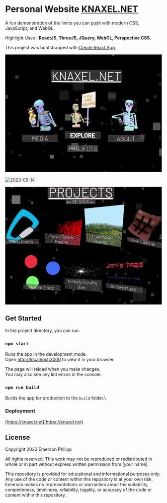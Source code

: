 # Personal Website [KNAXEL.NET](https://knaxel.net)

A fun demonstration of the limits you can push with modern CSS, JavaScript, and WebGL.

Highlight Uses : **ReactJS, ThreeJS, JQuery, WebGL, Perspective CSS.**

This project was bootstrapped with [Create React App](https://github.com/facebook/create-react-app).

![2023-05-14 ](https://github.com/knaxel/KNAXEL.NET/blob/performance/public/2023-05-14%2016-25-06.gif?raw=true)
  
![2023-05-14 ](https://github.com/knaxel/KNAXEL.NET/blob/performance/public/2023-05-14%2016-26-21.gif?raw=true)

![2023-05-14 ](https://github.com/knaxel/KNAXEL.NET/blob/performance/public/2023-05-14%2016-27-22.gif?raw=true)

## Get Started

In the project directory, you can run:

### `npm start`

Runs the app in the development mode.\
Open [http://localhost:3000](http://localhost:3000) to view it in your browser.

The page will reload when you make changes.\
You may also see any lint errors in the console.

### `npm run build`

Builds the app for production to the `build` folder.\

### Deployment
[https://knaxel.net](https://knaxel.net)

## License
Copyright 2023 Emerson Philipp

All rights reserved. This work may not be reproduced or redistributed in whole or in part without express written permission from [your name].

This repository is provided for educational and informational purposes only. Any use of the code or content within this repository is at your own risk. Emerson makes no representations or warranties about the suitability, completeness, timeliness, reliability, legality, or accuracy of the code or content within this repository.
